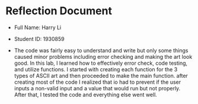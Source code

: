 # Reflection Document

* Full Name:  Harry Li
* Student ID:  1930859

* The code was fairly easy to understand and write but only some things caused minor problems including error checking and making the art look good. In this lab, I learned how to effectively error check, code testing, and utilize functions. I started with creating each function for the 3 types of ASCII art and then proceeded to make the main function. after creating most of the code I realized that io had to prevent if the user inputs a non-valid input and a value that would run but not properly. After that, I tested the code and everything else went well.





